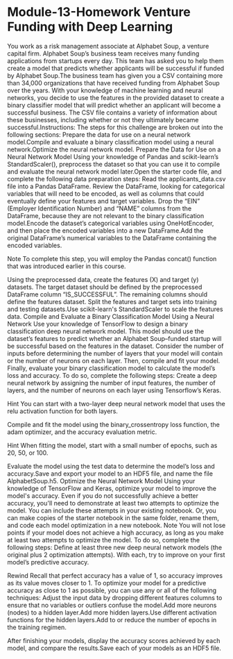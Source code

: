 # Module-13-Homework Venture Funding with Deep Learning
You work as a risk management associate at Alphabet Soup, a venture capital firm. Alphabet Soup’s business team receives many funding applications from startups every day. This team has asked you to help them create a model that predicts whether applicants will be successful if funded by Alphabet Soup.The business team has given you a CSV containing more than 34,000 organizations that have received funding from Alphabet Soup over the years. With your knowledge of machine learning and neural networks, you decide to use the features in the provided dataset to create a binary classifier model that will predict whether an applicant will become a successful business. The CSV file contains a variety of information about these businesses, including whether or not they ultimately became successful.Instructions:
The steps for this challenge are broken out into the following sections:
Prepare the data for use on a neural network model.Compile and evaluate a binary classification model using a neural network.Optimize the neural network model.
Prepare the Data for Use on a Neural Network Model
Using your knowledge of Pandas and scikit-learn’s StandardScaler(), preprocess the dataset so that you can use it to compile and evaluate the neural network model later.Open the starter code file, and complete the following data preparation steps:
Read the applicants_data.csv file into a Pandas DataFrame. Review the DataFrame, looking for categorical variables that will need to be encoded, as well as columns that could eventually define your features and target variables.   Drop the “EIN” (Employer Identification Number) and “NAME” columns from the DataFrame, because they are not relevant to the binary classification model.Encode the dataset’s categorical variables using OneHotEncoder, and then place the encoded variables into a new DataFrame.Add the original DataFrame’s numerical variables to the DataFrame containing the encoded variables.

Note To complete this step, you will employ the Pandas concat() function that was introduced earlier in this course. 

Using the preprocessed data, create the features (X) and target (y) datasets. The target dataset should be defined by the preprocessed DataFrame column “IS_SUCCESSFUL”. The remaining columns should define the features dataset. Split the features and target sets into training and testing datasets.Use scikit-learn's StandardScaler to scale the features data.
Compile and Evaluate a Binary Classification Model Using a Neural Network
Use your knowledge of TensorFlow to design a binary classification deep neural network model. This model should use the dataset’s features to predict whether an Alphabet Soup–funded startup will be successful based on the features in the dataset. Consider the number of inputs before determining the number of layers that your model will contain or the number of neurons on each layer. Then, compile and fit your model. Finally, evaluate your binary classification model to calculate the model’s loss and accuracy. To do so, complete the following steps:
Create a deep neural network by assigning the number of input features, the number of layers, and the number of neurons on each layer using Tensorflow’s Keras.

Hint You can start with a two-layer deep neural network model that uses the relu activation function for both layers.

Compile and fit the model using the binary_crossentropy loss function, the adam optimizer, and the accuracy evaluation metric.

Hint When fitting the model, start with a small number of epochs, such as 20, 50, or 100.

Evaluate the model using the test data to determine the model’s loss and accuracy.Save and export your model to an HDF5 file, and name the file AlphabetSoup.h5. 
Optimize the Neural Network Model
Using your knowledge of TensorFlow and Keras, optimize your model to improve the model's accuracy. Even if you do not successfully achieve a better accuracy, you'll need to demonstrate at least two attempts to optimize the model. You can include these attempts in your existing notebook. Or, you can make copies of the starter notebook in the same folder, rename them, and code each model optimization in a new notebook. 
Note You will not lose points if your model does not achieve a high accuracy, as long as you make at least two attempts to optimize the model.
To do so, complete the following steps:
Define at least three new deep neural network models (the original plus 2 optimization attempts). With each, try to improve on your first model’s predictive accuracy.

Rewind Recall that perfect accuracy has a value of 1, so accuracy improves as its value moves closer to 1. To optimize your model for a predictive accuracy as close to 1 as possible, you can use any or all of the following techniques:
Adjust the input data by dropping different features columns to ensure that no variables or outliers confuse the model.Add more neurons (nodes) to a hidden layer.Add more hidden layers.Use different activation functions for the hidden layers.Add to or reduce the number of epochs in the training regimen.


After finishing your models, display the accuracy scores achieved by each model, and compare the results.Save each of your models as an HDF5 file.
